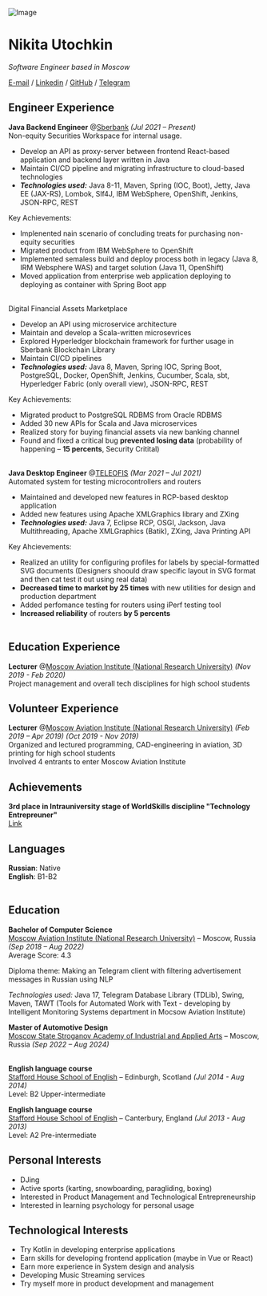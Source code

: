 ![Image](https://drive.google.com/uc?id=1uTrsDmToJ--lVNFmRzqkTg1ptXM8U7wU)

# Nikita Utochkin

_Software Engineer based in Moscow_ <br>

[E-mail](mailto:n1kutochkin@yandex.ru) / [Linkedin](https://www.linkedin.com/in/n1kutochkin) / [GitHub](https://github.com/n1kutochkin) / [Telegram](https://t.me/n1kutochkin)

## Engineer Experience

**Java Backend Engineer** @[Sberbank](https://sberbank.ru) _(Jul 2021 – Present)_ <br>
Non-equity Securities Workspace for internal usage.
  - Develop an API as proxy-server between frontend React-based application and backend layer written in Java
  - Maintain CI/CD pipeline and migrating infrastructure to cloud-based technologies
  - **_Technologies used:_** Java 8-11, Maven, Spring (IOC, Boot), Jetty, Java EE (JAX-RS), Lombok, Slf4J, IBM WebSphere, OpenShift, Jenkins, JSON-RPC, REST <br>

Key Achievements:
  - Implenented nain scenario of concluding treats for purchasing non-equity securities
  - Migrated product from IBM WebSphere to OpenShift
  - Implemented semaless build and deploy process both in legacy (Java 8, IRM Websphere WAS) and target solution (Java 11, OpenShift)
  - Moved application from enterprise web application deploying to deploying as container with Spring Boot app
  <br><br>
  
Digital Financial Assets Marketplace
 - Develop an API using microservice architecture
 - Maintain and develop a Scala-written microsevrices
 - Explored Hyperledger blockchain framework for further usage in Sberbank Blockchain Library
 - Maintain CI/CD pipelines
 - **_Technologies used:_** Java 8, Maven, Spring IOC, Spring Boot, PostgreSQL, Docker, OpenShift, Jenkins, Cucumber, Scala, sbt, Hyperledger Fabric (only overall view), JSON-RPC, REST <br>

Key Achievements:
- Migrated product to PostgreSQL RDBMS from Oracle RDBMS
- Added 30 new APIs for Scala and Java microservices
- Realized story for buying financial assets via new banking channel
- Found and fixed a critical bug **prevented losing data** (probability of happening – **15 percents**, Security Critital)
<br><br>

**Java Desktop Engineer** @[TELEOFIS](https://teleofis.ru) _(Mar 2021 – Jul 2021)_ <br>
Automated system for testing microcontrollers and routers
 - Maintained and developed new features in RCP-based desktop application
 - Added new features using Apache XMLGraphics library and ZXing
 - **_Technologies used:_** Java 7, Eclipse RCP, OSGI, Jackson, Java Multithreading, Apache XMLGraphics (Batik), ZXing, Java Printing API <br>

Key Ahcievements:
  - Realized an utility for configuring profiles for labels by special-formatted SVG documents (Designers shoould draw specific layout in SVG format and then cat test it out using real data)
  - **Decreased time to market by 25 times** with new utilities for design and production department
  - Added perfomance testing for routers using iPerf testing tool
  - **Increased reliability** of routers **by 5 percents**
<br><br>

## Education Experience

**Lecturer** @[Moscow Aviation Institute (National Research University)](https://en.mai.ru/) _(Nov 2019 - Feb 2020)_ <br>
Project management and overall tech disciplines for high school students

## Volunteer Experience

**Lecturer** @[Moscow Aviation Institute (National Research University)](https://en.mai.ru/) _(Feb 2019 – Apr 2019)_ _(Oct 2019 - Nov 2019)_ <br>
Organized and lectured programming, CAD-engineering in aviation, 3D printing for high school students <br>
Involved 4 entrants to enter Moscow Aviation Institute

## Achievements

**3rd place in Intrauniversity stage of WorldSkills discipline "Technology Entrepreuner"** <br>
[Link](https://mai.ru/press/news/detail.php?ID=118234)

## Languages

**Russian**: Native <br>
**English**: B1-B2
<br><br>

## Education

**Bachelor of Computer Science** <br>
[Moscow Aviation Institute (National Research University)](https://en.mai.ru/) – Moscow, Russia _(Sep 2018 – Aug 2022)_ <br>
Average Score: 4.3

Diploma theme: Making an Telegram client with filtering advertisement messages in Russian using NLP <br>

_Technologies used:_ Java 17, Telegram Database Library (TDLib), Swing, Maven, TAWT (Tools for Automated Work with Text - developing by Intelligent Monitoring Systems department in Mocsow Aviation Institute)

**Master of Automotive Design** <br>
[Moscow State Stroganov Academy of Industrial and Applied Arts](http://en.stroganov-academy.org) – Moscow, Russia _(Sep 2022 – Aug 2024)_ <br> <br>


**English language course** <br>
[Stafford House School of English](https://www.staffordhouse.com/) – Edinburgh, Scotland _(Jul 2014 - Aug 2014)_ <br>
Level: B2 Upper-intermediate


**English language course** <br>
[Stafford House School of English](https://www.staffordhouse.com/) – Canterbury, England _(Jul 2013 - Aug 2013)_ <br>
Level: A2 Pre-intermediate

## Personal Interests
 - DJing
 - Active sports (karting, snowboarding, paragliding, boxing)
 - Interested in Product Management and Technological Entrepreneurship
 - Interested in learning psychology for personal usage


## Technological Interests
 - Try Kotlin in developing enterprise applications
 - Earn skills for developing frontend application (maybe in Vue or React)
 - Earn more experience in System design and analysis
 - Developing Music Streaming services
 - Try myself more in product development and management